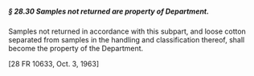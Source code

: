 ##### § 28.30 Samples not returned are property of Department. #####

Samples not returned in accordance with this subpart, and loose cotton separated from samples in the handling and classification thereof, shall become the property of the Department.

[28 FR 10633, Oct. 3, 1963]